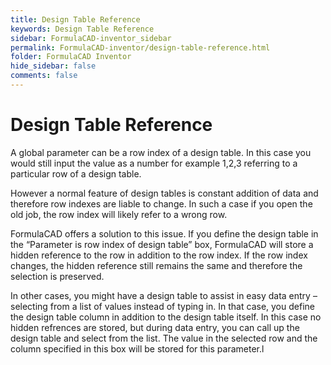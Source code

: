 ```yaml
---
title: Design Table Reference
keywords: Design Table Reference
sidebar: FormulaCAD-inventor_sidebar
permalink: FormulaCAD-inventor/design-table-reference.html
folder: FormulaCAD Inventor
hide_sidebar: false
comments: false
---
```

# Design Table Reference



A global parameter can be a row index of a design table. In this case you would still input the value as a number for example 1,2,3 referring to a particular row of a design table.

However a normal feature of design tables is constant addition of data and therefore row indexes are liable to change. In such a case if you open the old job, the row index will likely refer to a wrong row.

FormulaCAD offers a solution to this issue. If you define the design table in the “Parameter is row index of design table” box, FormulaCAD will store a hidden reference to the row in addition to the row index. If the row index changes, the hidden reference still remains the same and therefore the selection is preserved.



In other cases, you might have a design table to assist in easy data entry – selecting from a list of values instead of typing in. In that case, you define the design table column in addition to the design table itself. In this case no hidden refrences are stored, but during data entry, you can call up the design table and select from the list. The value in the selected row and the column specified in this box will be stored for this parameter.l
